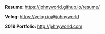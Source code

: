<p><b>Resume: </b><a href="https://johnyworld.github.io/resume/" target="_blank">https://johnyworld.github.io/resume/</a></p>
<p><b>Velog: </b><a href="https://velog.io/@johnyworld" target="_blank">https://velog.io/@johnyworld</a></p>
<p><b>2019 Portfolio: </b><a href="http://johnyworld.com" target="_blank">http://johnyworld.com</a></p>


<!--
**Johnyworld/johnyworld** is a ✨ _special_ ✨ repository because its `README.md` (this file) appears on your GitHub profile.

Here are some ideas to get you started:

- 🔭 I’m currently working on ...
- 🌱 I’m currently learning ...
- 👯 I’m looking to collaborate on ...
- 🤔 I’m looking for help with ...
- 💬 Ask me about ...
- 📫 How to reach me: ...
- 😄 Pronouns: ...
- ⚡ Fun fact: ...
-->
